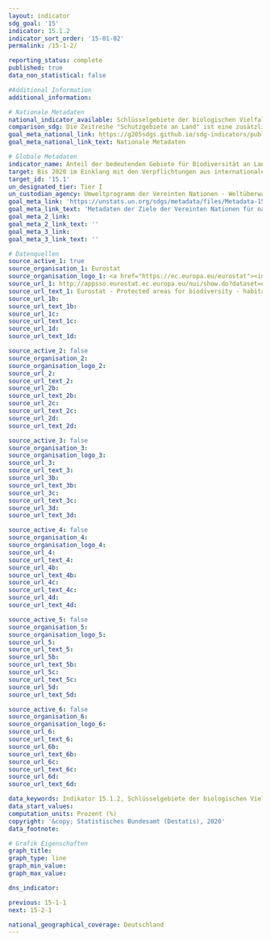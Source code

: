 ```yaml
---
layout: indicator
sdg_goal: '15'
indicator: 15.1.2
indicator_sort_order: '15-01-02'
permalink: /15-1-2/

reporting_status: complete
published: true
data_non_statistical: false

#Additional Information
additional_information: 

# Nationale Metadaten
national_indicator_available: Schlüsselgebiete der biologischen Vielfalt, die unter Schutz stehen<br>Schutzgebiete an Land
comparison_sdg: Die Zeitreihe "Schutzgebiete an Land" ist eine zusätzliche Zeitreihe.<br>Die Zeitreihe "Schlüsselgebiete der biologischen Vielfalt, die unter Schutz stehen" ist nicht nach Land- und Süßwassergebieten disaggregiert
goal_meta_national_link: https://g205sdgs.github.io/sdg-indicators/public/MetaDe/15.1.2.pdf
goal_meta_national_link_text: Nationale Metadaten

# Globale Metadaten
indicator_name: Anteil der bedeutenden Gebiete für Biodiversität an Land und im Süßwasser, die in Schutzgebieten liegen, nach Ökosystemtyp
target: Bis 2020 im Einklang mit den Verpflichtungen aus internationalen Übereinkünften die Erhaltung, Wiederherstellung und nachhaltige Nutzung der Land- und Binnensüßwasser- Ökosysteme und ihrer Dienstleistungen, insbesondere der Wälder, der Feuchtgebiete, der Berge und der Trockengebiete, gewährleisten
target_id: '15.1'
un_designated_tier: Tier I
un_custodian_agency: Umweltprogramm der Vereinten Nationen - Weltüberwachungszentrum für Naturschutz (UNEP-WCMC)/Umweltprogramm der Vereinten Nationen (UNEP)/Internationale Union zur Bewahrung der Natur (IUCN)
goal_meta_link: 'https://unstats.un.org/sdgs/metadata/files/Metadata-15-01-02.pdf'
goal_meta_link_text: 'Metadaten der Ziele der Vereinten Nationen für nachhaltige Entwicklung'
goal_meta_2_link: 
goal_meta_2_link_text: ''
goal_meta_3_link: 
goal_meta_3_link_text: ''

# Datenquellen
source_active_1: true
source_organisation_1: Eurostat
source_organisation_logo_1: <a href="https://ec.europa.eu/eurostat"><img src="https://g205sdgs.github.io/sdg-indicators/public/logos/eurostat.png" alt="Logo eurostat" /></a>
source_url_1: http://appsso.eurostat.ec.europa.eu/nui/show.do?dataset=env_bio1&lang=en
source_url_text_1: Eurostat - Protected areas for biodiversity - habitats directive
source_url_1b: 
source_url_text_1b: 
source_url_1c: 
source_url_text_1c: 
source_url_1d: 
source_url_text_1d: 

source_active_2: false
source_organisation_2: 
source_organisation_logo_2: 
source_url_2: 
source_url_text_2: 
source_url_2b: 
source_url_text_2b: 
source_url_2c: 
source_url_text_2c: 
source_url_2d: 
source_url_text_2d: 

source_active_3: false
source_organisation_3: 
source_organisation_logo_3: 
source_url_3: 
source_url_text_3: 
source_url_3b: 
source_url_text_3b: 
source_url_3c: 
source_url_text_3c: 
source_url_3d: 
source_url_text_3d: 

source_active_4: false
source_organisation_4: 
source_organisation_logo_4: 
source_url_4: 
source_url_text_4: 
source_url_4b: 
source_url_text_4b: 
source_url_4c: 
source_url_text_4c: 
source_url_4d: 
source_url_text_4d: 

source_active_5: false
source_organisation_5: 
source_organisation_logo_5: 
source_url_5: 
source_url_text_5: 
source_url_5b: 
source_url_text_5b: 
source_url_5c: 
source_url_text_5c: 
source_url_5d: 
source_url_text_5d: 

source_active_6: false
source_organisation_6: 
source_organisation_logo_6: 
source_url_6: 
source_url_text_6: 
source_url_6b: 
source_url_text_6b: 
source_url_6c: 
source_url_text_6c: 
source_url_6d: 
source_url_text_6d: 

data_keywords: Indikator 15.1.2, Schlüsselgebiete der biologischen Vielfalt, die unter Schutz stehen, Schutzgebiete an Land, Umweltprogramm der Vereinten Nationen - Weltüberwachungszentrum für Naturschutz (UNEP-WCMC), Umweltprogramm der Vereinten Nationen (UNEP), Internationale Union zur Bewahrung der Natur (IUCN)WCMC), Umweltprogramm der Vereinten Nationen (UNEP), Intern
data_start_values:
computation_units: Prozent (%)
copyright: '&copy; Statistisches Bundesamt (Destatis), 2020'
data_footnote: 

# Grafik Eigenschaften
graph_title: 
graph_type: line
graph_min_value: 
graph_max_value: 

dns_indicator: 

previous: 15-1-1
next: 15-2-1

national_geographical_coverage: Deutschland
---
```


